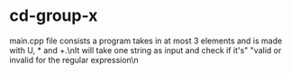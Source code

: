 # cd-group-x

main.cpp file consists a program takes in at most 3 elements and is made with U, * and +.\nIt will take one string as input and check if it's"
            "valid or invalid for the regular expression\n
